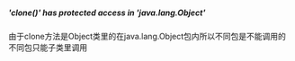 ##### 'clone()' has protected access in 'java.lang.Object' 
由于clone方法是Object类里的在java.lang.Object包内所以不同包是不能调用的不同包只能子类里调用
